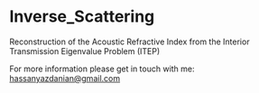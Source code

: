 # Inverse_Scattering
Reconstruction of the Acoustic Refractive Index from the Interior Transmission Eigenvalue Problem (ITEP)





For more information please get in touch with me:
hassanyazdanian@gmail.com
